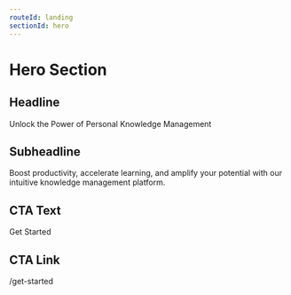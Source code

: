 ```yaml
---
routeId: landing
sectionId: hero
---
```


# Hero Section

## Headline

Unlock the Power of Personal Knowledge Management

## Subheadline

Boost productivity, accelerate learning, and amplify your potential with our intuitive knowledge management platform.

## CTA Text

Get Started

## CTA Link

/get-started
